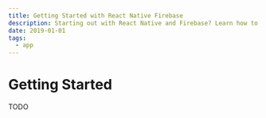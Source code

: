 ```yaml
---
title: Getting Started with React Native Firebase
description: Starting out with React Native and Firebase? Learn how to install the library and start utilising Firebase services in your app!
date: 2019-01-01
tags:
  - app
---
```


# Getting Started

TODO
